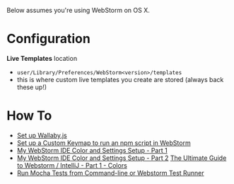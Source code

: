 Below assumes you're using WebStorm on OS X.

# Configuration
**Live Templates** location
- `user/Library/Preferences/WebStorm<version>/templates`
- this is where custom live templates you create are stored (always back these up!)

# How To
- [Set up Wallaby.js](https://www.youtube.com/watch?v=F8Ar7HDcnOM)
- [Set up a Custom Keymap to run an npm script in WebStorm](https://www.youtube.com/watch?v=nP9qTpjIlMc)
- [My WebStorm IDE Color and Settings Setup - Part 1](https://www.youtube.com/watch?v=QQHxWtFKgjk)
- [My WebStorm IDE Color and Settings Setup - Part 2](https://www.youtube.com/watch?v=-1_rgAGJseQ)
[The Ultimate Guide to Webstorm / IntelliJ - Part 1 - Colors](https://www.youtube.com/watch?v=7tg9jGDUFQU)
- [Run Mocha Tests from Command-line or Webstorm Test Runner](https://www.youtube.com/watch?v=WpouIuSwiik)
